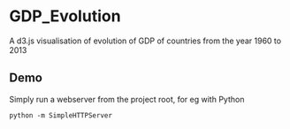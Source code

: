 # GDP_Evolution
A d3.js visualisation of evolution of GDP of countries from the year 1960 to 2013

Demo
----
Simply run a webserver from the project root, for eg with Python

    python -m SimpleHTTPServer
